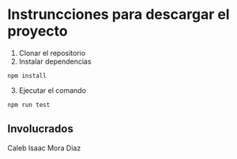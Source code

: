 # Instruncciones para descargar el proyecto

1. Clonar el repositorio
2. Instalar dependencias

```shell
npm install
```

3. Ejecutar el comando


```
npm run test
```

## Involucrados

Caleb Isaac Mora Diaz